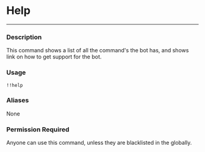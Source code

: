 # Help
---
### Description
This command shows a list of all the command's the bot has, and shows link on how to get support for the bot.
### Usage
```
!!help 
```
### Aliases
None
### Permission Required
Anyone can use this command, unless they are blacklisted in the globally.

